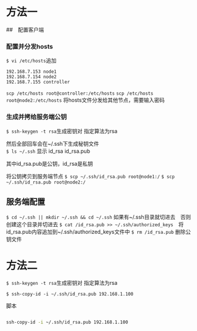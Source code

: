 # 方法一

##　配置客户端

### 配置并分发hosts
`$ vi /etc/hosts`追加

    192.168.7.153 node1
    192.168.7.154 node2
    192.168.7.155 controller

`scp /etc/hosts root@controller:/etc/hosts`
`scp /etc/hosts root@node2:/etc/hosts`
将hosts文件分发给其他节点，需要输入密码

### 生成并拷给服务端公钥

`$ ssh-keygen -t rsa`生成密钥对 指定算法为rsa

然后全部回车会在~/.ssh下生成秘钥文件    
`$ ls ~/.ssh`
显示
id_rsa  id_rsa.pub

其中id_rsa.pub是公钥，id_rsa是私钥

将公钥拷贝到服务端节点
`$ scp ~/.ssh/id_rsa.pub root@node1:/`
`$ scp ~/.ssh/id_rsa.pub root@node2:/`

## 服务端配置

`$ cd ~/.ssh || mkdir ~/.ssh && cd ~/.ssh` 如果有~/.ssh目录就切进去　否则创建这个目录并切进去
`$ cat /id_rsa.pub >> ~/.ssh/authorized_keys`　将id_rsa.pub内容追加到~/.ssh/authorized_keys文件中
`$ rm /id_rsa.pub` 删除公钥文件

# 方法二

`$ ssh-keygen -t rsa`生成密钥对 指定算法为rsa

`$ ssh-copy-id -i ~/.ssh/id_rsa.pub 192.168.1.100`


脚本

```sh

ssh-copy-id -i ~/.ssh/id_rsa.pub 192.168.1.100
```